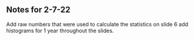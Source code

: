 ## Notes for 2-7-22

Add raw numbers that were used to calculate the statistics on slide 6
add histograms for 1 year throughout the slides.
